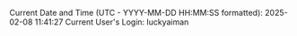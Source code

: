 Current Date and Time (UTC - YYYY-MM-DD HH:MM:SS formatted): 2025-02-08 11:41:27
Current User's Login: luckyaiman
